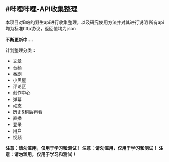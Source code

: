#哔哩哔哩-API收集整理
-------

本项目对B站的野生api进行收集整理，以及研究使用方法并对其进行说明
所有api均为标准http协议，返回值均为json

**不断更新中....**

计划整理分类：
- 文章
- 音频
- 番剧
- 小黑屋
- 评论区
- 创作中心
- 弹幕
- 动态
- 历史&稍后再看
- 直播
- 登录
- 用户
- 视频

**注意：请勿滥用，仅用于学习和测试！**
**注意：请勿滥用，仅用于学习和测试！**
**注意：请勿滥用，仅用于学习和测试！**
